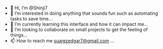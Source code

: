- 👋 Hi, I’m @Shinji7
- 👀 I’m interested in doing anything that sounds fun such as automating tasks to save time...
- 🌱 I’m currently learning this interface and how it can impact me...
- 💞️ I’m looking to collaborate on small projects to get the feeling of things...
- 📫 How to reach me suarezedgar7@gmail.com ...

<!---
Shinji7/Shinji7 is a ✨ special ✨ repository because its `README.md` (this file) appears on your GitHub profile.
You can click the Preview link to take a look at your changes.
--->
